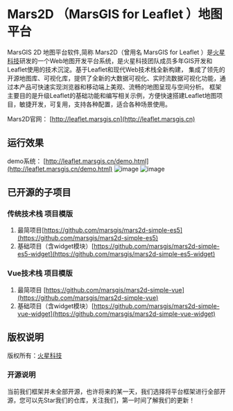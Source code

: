 # Mars2D （MarsGIS for Leaflet ）地图平台
  MarsGIS 2D 地图平台软件,简称 Mars2D（曾用名 MarsGIS for Leaflet ）是[火星科技](http://www.marsgis.cn/)研发的一个Web地图开发平台系统，是火星科技团队成员多年GIS开发和Leaflet使用的技术沉淀。基于Leaflet和现代Web技术栈全新构建， 集成了领先的开源地图库、可视化库，提供了全新的大数据可视化、实时流数据可视化功能，通过本产品可快速实现浏览器和移动端上美观、流畅的地图呈现与空间分析。 框架主要目的是升级Leaflet的基础功能和编写相关示例，方便快速搭建Leaflet地图项目，敏捷开发，可复用，支持各种配置，适合各种场景使用。

Mars2D官网： [http://leaflet.marsgis.cn](http://leaflet.marsgis.cn)


## 运行效果 
demo系统： [http://leaflet.marsgis.cn/demo.html](http://leaflet.marsgis.cn/demo.html)
 ![image](http://leaflet.marsgis.cn/docs/img/project/1.jpg)
 ![image](http://leaflet.marsgis.cn/docs/img/project/2.jpg)

 
## 已开源的子项目 

### 传统技术栈 项目模版
1. 最简项目[https://github.com/marsgis/mars2d-simple-es5](https://github.com/marsgis/mars2d-simple-es5)
2. 基础项目（含widget模块）[https://github.com/marsgis/mars2d-simple-es5-widget](https://github.com/marsgis/mars2d-simple-es5-widget)
 
### Vue技术栈 项目模版
1. 最简项目 [https://github.com/marsgis/mars2d-simple-vue](https://github.com/marsgis/mars2d-simple-vue)
2. 基础项目（含widget模块）[https://github.com/marsgis/mars2d-simple-vue-widget](https://github.com/marsgis/mars2d-simple-vue-widget)
 



## 版权说明
版权所有：[火星科技](http://www.marsgis.cn/)

### 开源说明
当前我们框架并未全部开源，也许将来的某一天，我们选择将平台框架进行全部开源，您可以先Star我们的仓库，关注我们，第一时间了解我们的更新！
